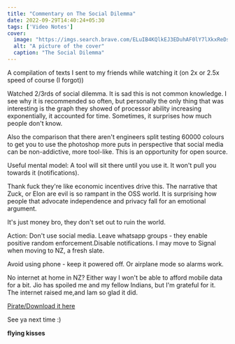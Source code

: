 ```yaml
---
title: "Commentary on The Social Dilemma"
date: 2022-09-29T14:40:24+05:30
tags: ['Video Notes']
cover:
  image: "https://imgs.search.brave.com/ELuIB4KQlkEJ3EDuhAF0lY7lXkxReDs5YtOcKZcJ1yM/rs:fit:1200:667:1/g:ce/aHR0cHM6Ly93d3cu/bWlyY2hpcGxheS5j/b20vd3AtY29udGVu/dC91cGxvYWRzLzIw/MjAvMDkvdGhlLXNv/Y2lhbC1kaWxlbW1h/LTEyMDAuanBn"
  alt: "A picture of the cover"
  caption: "The Social Dilemma"
---
```

A compilation of texts I sent to my friends while watching it (on 2x or 2.5x speed of course (I forgot))

Watched 2/3rds of social dilemma.
It is sad this is not common knowledge.
I see why it is recommended so often, but personally the only thing that was interesting is the graph they showed of processor ability increasing exponentially, it accounted for time.
Sometimes, it surprises how much people don't know.

Also the comparison that there aren't engineers split testing 60000 colours to get you to use the photoshop more puts in perspective that social media can be non-addictive, more tool-like. This is an opportunity for open source.

Useful mental model: A tool will sit there until you use it. It won't pull you towards it (notifications).

Thank fuck they're like economic incentives drive this. The narrative that Zuck, or Elon are evil is so rampant in the OSS world. It is surprising how people that advocate independence and privacy fall for an emotional argument.

It's just money bro, they don't set out to ruin the world.

Action: Don't use social media. Leave whatsapp groups - they enable positive random enforcement.Disable notifications. I may move to Signal when moving to NZ, a fresh slate.

Avoid using phone - keep it powered off. Or airplane mode so alarms work.

No internet at home in NZ? Either way I won't be able to afford mobile data for a bit. Jio has spoiled me and my fellow Indians, but I'm grateful for it. The internet raised me,and Iam so glad it did.

[Pirate/Download it here](magnet:?xt=urn:btih:B11D81C19D2048B6BF387D07B15A7D266260C83D&dn=The.Social.Dilemma.2020.720p.NF.WEBRip.800MB.x264-GalaxyRG+%E2%AD%90&tr=udp%3A%2F%2Ftracker.coppersurfer.tk%3A6969%2Fannounce&tr=udp%3A%2F%2Ftracker.leechers-paradise.org%3A6969%2Fannounce&tr=udp%3A%2F%2Ftracker.cyberia.is%3A6969%2Fannounce&tr=udp%3A%2F%2Ftracker.iamhansen.xyz%3A2000%2Fannounce&tr=udp%3A%2F%2Fp4p.arenabg.com%3A1337%2Fannounce&tr=udp%3A%2F%2Fexplodie.org%3A6969%2Fannounce&tr=udp%3A%2F%2Ftracker.opentrackr.org%3A1337%2Fannounce&tr=udp%3A%2F%2Ftracker.tiny-vps.com%3A6969%2Fannounce&tr=udp%3A%2F%2Fexodus.desync.com%3A6969%2Fannounce&tr=udp%3A%2F%2Ftracker.torrent.eu.org%3A451%2Fannounce&tr=udp%3A%2F%2Ftracker.moeking.me%3A6969%2Fannounce&tr=udp%3A%2F%2Fipv4.tracker.harry.lu%3A80%2Fannounce&tr=udp%3A%2F%2Fopen.stealth.si%3A80%2Fannounce&tr=udp%3A%2F%2F9.rarbg.to%3A2710%2Fannounce&tr=udp%3A%2F%2Ftracker.opentrackr.org%3A1337%2Fannounce&tr=http%3A%2F%2Ftracker.openbittorrent.com%3A80%2Fannounce&tr=udp%3A%2F%2Fopentracker.i2p.rocks%3A6969%2Fannounce&tr=udp%3A%2F%2Ftracker.internetwarriors.net%3A1337%2Fannounce&tr=udp%3A%2F%2Ftracker.leechers-paradise.org%3A6969%2Fannounce&tr=udp%3A%2F%2Fcoppersurfer.tk%3A6969%2Fannounce&tr=udp%3A%2F%2Ftracker.zer0day.to%3A1337%2Fannounce)

See ya next time :)

**flying kisses**
